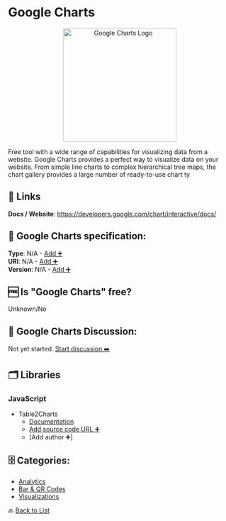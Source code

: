 # Google Charts
<p align="center">
    <img width="256" src="https://raw.githubusercontent.com/apis-list/apis-list/main/apis/google-charts/logo_256x256.png" alt="Google Charts Logo"/>
</p>
Free tool with a wide range of capabilities for visualizing data from a website. Google Charts provides a perfect way to visualize data on your website. From simple line charts to complex hierarchical tree maps, the chart gallery provides a large number of ready-to-use chart ty

##  🔗 Links
**Docs / Website**: https://developers.google.com/chart/interactive/docs/

## 🧬 Google Charts specification:
**Type**: N/A - [Add ➕](https://github.com/apis-list/apis-list/edit/main/apis-list.yaml)  
**URI**: N/A - [Add ➕](https://github.com/apis-list/apis-list/edit/main/apis-list.yaml)  
**Version**: N/A - [Add ➕](https://github.com/apis-list/apis-list/edit/main/apis-list.yaml)

## 🆓 Is "Google Charts" free?
Unknown/No  

## 💬 Google Charts Discussion:
Not yet started. [Start discussion ➡️](https://github.com/apis-list/apis-list/discussions/new)

## 🗂️ Libraries
### JavaScript
- Table2Charts
    - [Documentation](http://labs.umaniac.com/projects/table2charts/)
    - [Add source code URL ➕]()
    - [Add author ➕]


## 🗄️ Categories:
- [Analytics](https://github.com/apis-list/apis-list#analytics-)
- [Bar & QR Codes](https://github.com/apis-list/apis-list#bar--qr-codes-)
- [Visualizations](https://github.com/apis-list/apis-list#visualizations-)

🔙  [Back to List](https://github.com/apis-list/apis-list)
